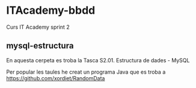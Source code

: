 # ITAcademy-bbdd
 Curs IT Academy sprint 2

## mysql-estructura
En aquesta cerpeta es troba la Tasca S2.01. Estructura de dades - MySQL

Per popular les taules he creat un programa Java que es troba a https://github.com/xordiet/RandomData

